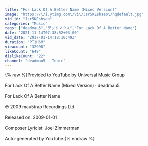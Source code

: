 ```yaml
---
title: "For Lack Of A Better Name (Mixed Version)"
image: "https:\/\/i.ytimg.com\/vi\/Jsr5KEshseo\/hqdefault.jpg"
vid_id: "Jsr5KEshseo"
categories: "Music"
tags: ["deadmau5","デッドマウス","For Lack Of A Better Name"]
date: "2021-11-14T07:38:52+03:00"
vid_date: "2017-01-14T18:10:49Z"
duration: "PT1H6M"
viewcount: "32998"
likeCount: "648"
dislikeCount: "22"
channel: "deadmau5 - Topic"
---
```

{% raw %}Provided to YouTube by Universal Music Group<br /><br />For Lack Of A Better Name (Mixed Version) · deadmau5<br /><br />For Lack Of A Better Name<br /><br />℗ 2009 mau5trap Recordings Ltd<br /><br />Released on: 2009-01-01<br /><br />Composer  Lyricist: Joel Zimmerman<br /><br />Auto-generated by YouTube.{% endraw %}
